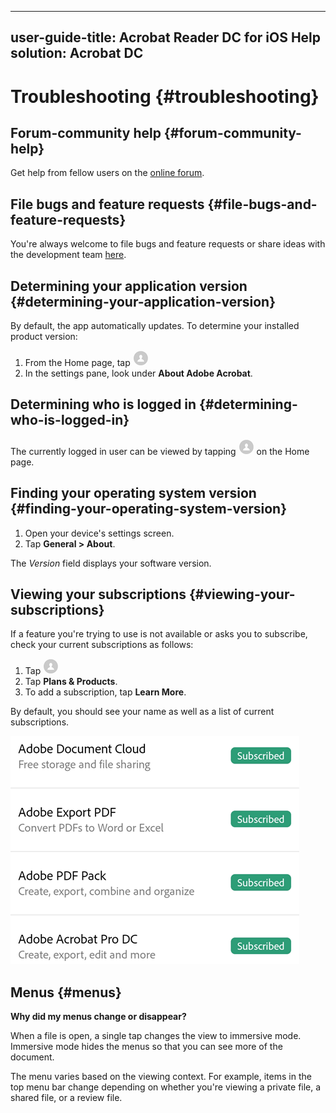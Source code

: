  ---
user-guide-title: Acrobat Reader DC for iOS Help
solution: Acrobat DC
---

# Troubleshooting {#troubleshooting}

## Forum-community help {#forum-community-help}

Get help from fellow users on the [online forum](https://www.adobe.com/go/acrobatmobilesupport).

## File bugs and feature requests {#file-bugs-and-feature-requests}

You're always welcome to file bugs and feature requests or share ideas with the development team  [here](https://www.adobe.com/go/acrobatiosfeedback).

## Determining your application version {#determining-your-application-version}

By default, the app automatically updates. To determine your installed product version: 

1. From the Home page, tap ![image](./images/profileicon.png)
1. In the settings pane, look under **About Adobe Acrobat**. 


## Determining who is logged in {#determining-who-is-logged-in}

The currently logged in user can be viewed by tapping ![image](./images/profileicon.png) on the Home page.

## Finding your operating system version {#finding-your-operating-system-version}

1. Open your device's settings screen. 
1. Tap **General > About**. 

The *Version* field displays your software version.

## Viewing your subscriptions {#viewing-your-subscriptions}

If a feature you're trying to use is not available or asks you to subscribe, check your current subscriptions as follows: 

1. Tap ![image](./images/profileicon.png)
1. Tap **Plans & Products**.
1. To add a subscription, tap **Learn More**.

By default, you should see your name as well as a list of current subscriptions.  

   ![image](./images/subscriptions.png)

## Menus {#menus}

**Why did my menus change or disappear?**

When a file is open, a single tap changes the view to immersive mode. Immersive mode hides the menus so that you can see more of the document. 

The menu varies based on the  viewing context. For example, items in the top menu bar change depending on whether you're viewing a private file, a shared file, or a review file.